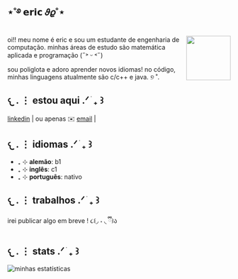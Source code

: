 ## ⋆˚࿔ 𝗲𝗿𝗶𝗰 𝜗𝜚˚⋆

<!--https://user-images.githubusercontent.com/5713670/87202985-820dcb80-c2b6-11ea-9f56-7ec461c497c3.gif-->
<img align='right' src='https://i.pinimg.com/originals/4d/3f/d5/4d3fd5c79837384de61fd2ca64da03a7.gif' width='100'>



oi!! meu nome é eric e sou um estudante de engenharia de computação. minhas áreas de estudo são matemática aplicada e programação (˶˃ ᵕ ˂˶)

sou poliglota e adoro aprender novos idiomas! no código, minhas linguagens atualmente são c/c++ e java. ୭ ˚. 
## 𐔌   .  ⋮ estou aqui  .ᐟ  ֹ   ₊ ꒱

[linkedin][-1] | ou apenas ✉️ [email](ericlbarros2812@gmail.com) | 

## 𐔌   .  ⋮ idiomas  .ᐟ  ֹ   ₊ ꒱

- ₊ ⊹ **alemão**: b1
- ₊ ⊹ **inglês**: c1
- ₊ ⊹ **português**: nativo

## 𐔌   .  ⋮ trabalhos  .ᐟ  ֹ   ₊ ꒱ 

irei publicar algo em breve ! ૮꒰◞ ˕ ◟ ྀི꒱ა
 
## 𐔌   .  ⋮ stats  .ᐟ  ֹ   ₊ ꒱


![minhas estatísticas](https://github-readme-stats.vercel.app/api?username=nikoviko&show_icons=true)

<!--

-->
[-1]: https://www.linkedin.com/in/eric-nicolas-lima-barros-de-almeida-a46a61353/

